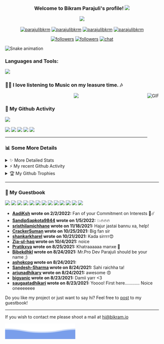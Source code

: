 <h3 align="center">
  Welcome to Bikram Parajuli's profile!
  <img src="https://media.giphy.com/media/hvRJCLFzcasrR4ia7z/giphy.gif" width="28">
</h3>

<p align="center">
  <a href="https://github.com/Parajulibkrm"><img src="https://readme-typing-svg.herokuapp.com?size=21&center=true&vCenter=true&width=440&height=45&lines=A+learner%2C+maker+and+designer.;A+full-stack+Developer.;Former+CEO+at+Codekavya.;Student+of+Software+Engineering"></a>
</p>
<p align="center">
  <a href="https://twitter.com/parajulibkrm" target="blank"><img align="center" src="https://raw.githubusercontent.com/rahuldkjain/github-profile-readme-generator/master/src/images/icons/Social/twitter.svg" alt="parajulibkrm" height="30" width="40" /></a>
<a href="https://linkedin.com/in/parajulibkrm" target="blank"><img align="center" src="https://raw.githubusercontent.com/rahuldkjain/github-profile-readme-generator/master/src/images/icons/Social/linked-in-alt.svg" alt="parajulibkrm" height="30" width="40" /></a>
<a href="https://fb.com/parajulibkrm" target="blank"><img align="center" src="https://raw.githubusercontent.com/rahuldkjain/github-profile-readme-generator/master/src/images/icons/Social/facebook.svg" alt="parajulibkrm" height="30" width="40" /></a>
<a href="https://instagram.com/parajulibkrm" target="blank"><img align="center" src="https://raw.githubusercontent.com/rahuldkjain/github-profile-readme-generator/master/src/images/icons/Social/instagram.svg" alt="parajulibkrm" height="30" width="40" /></a>
</p>
<p align="center">
  <a href="https://twitter.com/Parajulibkrm">
    <img alt="followers" title="Follow me on Twitter" src="https://custom-icon-badges.herokuapp.com/twitter/follow/Parajulibkrm?color=236ad3&labelColor=1da1f2&label=Follow&logo=twitter-outline&logoColor=white&style=for-the-badge"/></a>
  <a href="https://github.com/Parajulibkrm">
    <img alt="followers" title="Follow me on Github" src="https://custom-icon-badges.herokuapp.com/github/followers/Parajulibkrm?color=333333&labelColor=111111&style=for-the-badge&logo=person-add&label=Follow&logoColor=white"/></a>
<a href="https://discord.com/channels/@me/604866751901073428">
    <img alt="chat" title="Talk to me on Discord" src="https://dcbadge.vercel.app/api/shield/604866751901073428"/></a>
</p>

![Snake animation](https://github.com/parajulibkrm/parajulibkrm/blob/output/github-contribution-grid-snake.svg)


<h3 align="left">Languages and Tools:</h3>

![](https://skillicons.dev/icons?i=arduino,azure,bots,dynamodb,express,electron,git,graphql,heroku,js,ts,mongodb,netlify,nodejs,postgres,prisma,react,vscode,vercel,workers&perline=20) 


### 👨‍💻 I love listening to Music on my leasure time. 🎶

<a href="https://open.spotify.com/user/4565rgt2oayij56wax0pq41e1" target="_blank"><img align="right" alt="GIF" height="150px" src="https://media.giphy.com/media/J5B1Y8QZnzXXbLQIBu/giphy.gif" /></a>

<p align="center">
  <a href="https://open.spotify.com/user/4565rgt2oayij56wax0pq41e1" target="_blank"><img src="https://spotify.bikram.io/api?theme=dark&rainbow=true" /></a>
</p>



### 👨 My Github Activity


<img src="https://github-readme-streak-stats.herokuapp.com/?user=parajulibkrm&theme=algolia&hide_border=true" width="700"/>

![](http://github-profile-summary-cards.vercel.app/api/cards/profile-details?username=Parajulibkrm&theme=github_dark)
![](http://github-profile-summary-cards.vercel.app/api/cards/repos-per-language?username=Parajulibkrm&theme=github_dark)
![](http://github-profile-summary-cards.vercel.app/api/cards/most-commit-language?username=Parajulibkrm&theme=github_dark)
![](http://github-profile-summary-cards.vercel.app/api/cards/stats?username=Parajulibkrm&theme=github_dark)
![](http://github-profile-summary-cards.vercel.app/api/cards/productive-time?username=Parajulibkrm&theme=github_dark&utcOffset=8)


<hr>


### 📊 Some More Details

<details>
<summary>✨ More Detailed Stats </summary>

<!--START_SECTION_DAILY_COMMIT:readme-info-->
**I'm a night 🦉** 

| | | | |
| --- | --- | --- | --- |
|🌞 Morning                |52 commits          |![](https://via.placeholder.com/152x22/000000/000000?text=+)![](https://via.placeholder.com/248x22/b8b8b8/b8b8b8?=text=+)|37.96%|
|🌆 Daytime                |3 commits           |![](https://via.placeholder.com/8x22/000000/000000?text=+)![](https://via.placeholder.com/392x22/b8b8b8/b8b8b8?=text=+)|2.19%|
|🌃 Evening                |82 commits          |![](https://via.placeholder.com/240x22/000000/000000?text=+)![](https://via.placeholder.com/160x22/b8b8b8/b8b8b8?=text=+)|59.85%|
|🌙 Night                  |0 commits           |![](https://via.placeholder.com/0x22/000000/000000?text=+)![](https://via.placeholder.com/400x22/b8b8b8/b8b8b8?=text=+)|0.0%|
| | | | |

<!--END_SECTION_DAILY_COMMIT:readme-info-->

<!--START_SECTION_WEEKLY_COMMIT:readme-info-->
📅 **I'm Most Productive on Saturdays** 

| | | | |
| --- | --- | --- | --- |
|Monday                   |13 commits          |![](https://via.placeholder.com/48x22/000000/000000?text=+)![](https://via.placeholder.com/352x22/b8b8b8/b8b8b8?=text=+)|12.15%|
|Tuesday                  |15 commits          |![](https://via.placeholder.com/56x22/000000/000000?text=+)![](https://via.placeholder.com/344x22/b8b8b8/b8b8b8?=text=+)|14.02%|
|Wednesday                |14 commits          |![](https://via.placeholder.com/52x22/000000/000000?text=+)![](https://via.placeholder.com/348x22/b8b8b8/b8b8b8?=text=+)|13.08%|
|Thursday                 |15 commits          |![](https://via.placeholder.com/56x22/000000/000000?text=+)![](https://via.placeholder.com/344x22/b8b8b8/b8b8b8?=text=+)|14.02%|
|Friday                   |15 commits          |![](https://via.placeholder.com/56x22/000000/000000?text=+)![](https://via.placeholder.com/344x22/b8b8b8/b8b8b8?=text=+)|14.02%|
|Saturday                 |20 commits          |![](https://via.placeholder.com/76x22/000000/000000?text=+)![](https://via.placeholder.com/324x22/b8b8b8/b8b8b8?=text=+)|18.69%|
|Sunday                   |15 commits          |![](https://via.placeholder.com/56x22/000000/000000?text=+)![](https://via.placeholder.com/344x22/b8b8b8/b8b8b8?=text=+)|14.02%|
| | | | |

<!--END_SECTION_WEEKLY_COMMIT:readme-info-->
</details>


<details>
<summary>⚡ My recent Github Activity</summary>

<!--START_SECTION:activity-->
1. ❗️ Closed issue [#10](https://github.com/muety/muety/issues/10) in [muety/muety](https://github.com/muety/muety)
2. ❗️ Opened issue [#10](https://github.com/muety/muety/issues/10) in [muety/muety](https://github.com/muety/muety)
3. 🗣 Commented on [#18](https://github.com/Parajulibkrm/Parajulibkrm/issues/18) in [Parajulibkrm/Parajulibkrm](https://github.com/Parajulibkrm/Parajulibkrm)
4. ❗️ Reopened issue [#18](https://github.com/Parajulibkrm/Parajulibkrm/issues/18) in [Parajulibkrm/Parajulibkrm](https://github.com/Parajulibkrm/Parajulibkrm)
<!--END_SECTION:activity-->


</details>

<details>
  <summary>🏆 My Github Trophies</summary>


  <a href="https://github.com/Parajulibkrm?tab=repositories"><img width="800px" src="https://github-profile-trophy.vercel.app/?username=parajulibkrm&column=8&theme=discord&no-frame=true"/></a>
</details>

<hr>



### 🙏 My Guestbook 

<!--START_SECTION:guestbook-->
<a href="https://github.com/AadiKsh"><img src="https://avatars.githubusercontent.com/u/41894736?v=4" height="30"/></a> <a href="https://github.com/SandipSapkota9844"><img src="https://avatars.githubusercontent.com/u/72263292?u=2b9d4df3e96a2c06afe5cc0e0d14672ebfd83ed6&v=4" height="30"/></a> <a href="https://github.com/sristhilamichhane"><img src="https://avatars.githubusercontent.com/u/59720998?v=4" height="30"/></a> <a href="https://github.com/CrackerSuman"><img src="https://avatars.githubusercontent.com/u/48875541?u=5dd614a90cfde80a83da542442cfe770c209d4d6&v=4" height="30"/></a> <a href="https://github.com/shankarkharel"><img src="https://avatars.githubusercontent.com/u/59717384?u=33779c5460b559321f13d4391269c2c90c7cc0c3&v=4" height="30"/></a> <a href="https://github.com/Zia-ul-haq"><img src="https://avatars.githubusercontent.com/u/69068755?u=cb8fbd14b70ce2e2ebdf12a7f683cd23ebbe87e7&v=4" height="30"/></a> <a href="https://github.com/Pratikxya"><img src="https://avatars.githubusercontent.com/u/66723104?u=989944aa9e18d0a6b64e326e2e6202180951b1e0&v=4" height="30"/></a> <a href="https://github.com/Bibekdhkl"><img src="https://avatars.githubusercontent.com/u/48583944?u=1224afd7d7dc407b55355f1231872c29fd7f89a0&v=4" height="30"/></a> <a href="https://github.com/ashokcpg"><img src="https://avatars.githubusercontent.com/u/14044083?u=2d37b4a1f655b4f6f49855fd14c1259a836e3222&v=4" height="30"/></a> <a href="https://github.com/Sandesh-Sharma"><img src="https://avatars.githubusercontent.com/u/59257189?u=42f530040515dcf3470a170c50aab8489d391c01&v=4" height="30"/></a> <a href="https://github.com/arjunadhikary"><img src="https://avatars.githubusercontent.com/u/37221412?u=f351943c06c10a26f1274fc4dc97408251f10b5e&v=4" height="30"/></a> <a href="https://github.com/bigyanic"><img src="https://avatars.githubusercontent.com/u/42671917?u=7d11aa31245179ded340336591fb7efdfeb678b9&v=4" height="30"/></a> <a href="https://github.com/saugaatadhikari"><img src="https://avatars.githubusercontent.com/u/51854393?u=22d28b07a4f219f66ecbb232d1bb2f90be91ea94&v=4" height="30"/></a>

* **[AadiKsh](https://github.com/AadiKsh) wrote on 2/2/2022:** Fan of your Commitment on Interests 🌠☄️
* **[SandipSapkota9844](https://github.com/SandipSapkota9844) wrote on 1/5/2022:** 💥🔥🔥🔥
* **[sristhilamichhane](https://github.com/sristhilamichhane) wrote on 11/18/2021:** Hajur jastai bannu xa, help!
* **[CrackerSuman](https://github.com/CrackerSuman) wrote on 10/25/2021:** Big fan sir
* **[shankarkharel](https://github.com/shankarkharel) wrote on 10/21/2021:** Kada sirrrr😍
* **[Zia-ul-haq](https://github.com/Zia-ul-haq) wrote on 10/4/2021:** noice
* **[Pratikxya](https://github.com/Pratikxya) wrote on 8/25/2021:** Khatraaaaaa manxe 🤩
* **[Bibekdhkl](https://github.com/Bibekdhkl) wrote on 8/24/2021:** Mr.Pro Dev Parajuli should be your name ;)
* **[ashokcpg](https://github.com/ashokcpg) wrote on 8/24/2021:** <script>alert(`Dami cha sir`)</script>
* **[Sandesh-Sharma](https://github.com/Sandesh-Sharma) wrote on 8/24/2021:** Sahi raichha ta!
* **[arjunadhikary](https://github.com/arjunadhikary) wrote on 8/24/2021:** awesome 😍
* **[bigyanic](https://github.com/bigyanic) wrote on 8/23/2021:** Damii yarr <3
* **[saugaatadhikari](https://github.com/saugaatadhikari) wrote on 8/23/2021:** Yoooo! First here............ Noice oneeeeeee

Do you like my project or just want to say hi? Feel free to [post](https://github.com/Parajulibkrm/Parajulibkrm/issues/new?title=Guestbook) to my guestbook!
<!--END_SECTION:guestbook-->

<hr>


If you wish to contact me please shoot a mail at  [hi@bikram.io](mailto:hi@bikram.io)


![](assets/bottom_header.svg)
